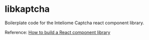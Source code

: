 # libkaptcha

Boilerplate code for the Inteliome Captcha react component library.

Reference: [How to build a React component library](https://www.airplane.dev/blog/how-to-build-a-react-component-library)
